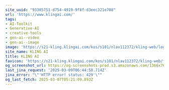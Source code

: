 ```yaml
---
site_uuid: "93385751-d754-4919-9f8f-d3eec321e708"
url: 'https://www.klingai.com/'
tags:
- AI-Toolkit
- Generative-AI
- creative-tools
- gen-ai--video
- gen-ai--image
image: 'https://s21-kling.klingai.com/kos/s101/nlav112372/kling-web/logo-180x180.png'
site_name: KLING AI
title: KLING AI
favicon: 'https://s21-kling.klingai.com/kos/s101/nlav112372/kling-web/favicon.ico'
og_screenshot_url: https://og-screenshots-prod.s3.amazonaws.com/1366x768/80/false/031ede4e043b47e970e244a088d9c1f6846241652186a15da74a417731da9ef4.jpeg
last_jina_request: '2025-03-09T06:44:58.714Z'
jina_error: "\"'HTTP error! status: 429'\""
og_last_fetch: 2025-03-07T05:21:09.893Z
---
```


